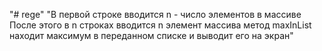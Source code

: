 "# rege" 
"В первой строке вводится n - число элементов в массиве
После этого в n строках вводится n элемент массива
метод maxInList находит максимум в переданном списке и выводит его на экран"